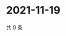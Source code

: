 # 2021-11-19

共 0 条

<!-- BEGIN WEIBO -->
<!-- 最后更新时间 Fri Nov 19 2021 02:01:01 GMT+0800 (China Standard Time) -->

<!-- END WEIBO -->
